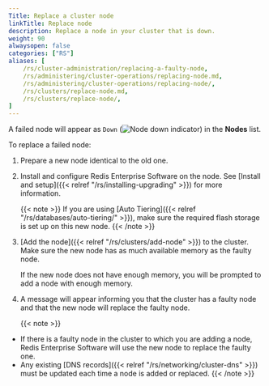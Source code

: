 ```yaml
---
Title: Replace a cluster node
linkTitle: Replace node
description: Replace a node in your cluster that is down. 
weight: 90
alwaysopen: false
categories: ["RS"]
aliases: [
    /rs/cluster-administration/replacing-a-faulty-node,
    /rs/administering/cluster-operations/replacing-node.md,
    /rs/administering/cluster-operations/replacing-node/,
    /rs/clusters/replace-node.md,
    /rs/clusters/replace-node/,
]
---
```

A failed node will appear as `Down` (![Node down indicator](/images/rs/icons/node-down-icon.png)) in the **Nodes** list.

To replace a failed node: 

1. Prepare a new node identical to the old one.

1.  Install and
    configure Redis Enterprise Software on the node. See [Install and setup]({{< relref "/rs/installing-upgrading" >}}) for more information.

    {{< note >}}
If you are using [Auto Tiering]({{< relref "/rs/databases/auto-tiering/" >}}), make sure the required flash storage is set up on this new node.
    {{< /note >}}

1. [Add the node]({{< relref "/rs/clusters/add-node" >}}) to the cluster. Make sure the new node has as much available memory as the faulty
    node.

    If the new node does not have enough memory, you will be prompted to add a node with enough memory.

1. A message will appear informing you that the cluster has a faulty node
    and that the new node will replace the faulty node.

    {{< note >}}
- If there is a faulty node in the cluster to which you are adding a node, Redis Enterprise Software will use the new node to replace the faulty one.
- Any existing [DNS records]({{< relref "/rs/networking/cluster-dns" >}}) must be updated
each time a node is added or replaced.
    {{< /note >}}
